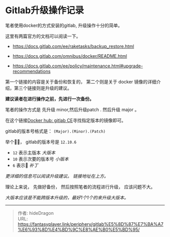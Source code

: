 # Gitlab升级操作记录


笔者使用docker的方式安装的gitlab, 升级操作十分的简单。



这里有两篇官方的文档可以阅读一下。 

- https://docs.gitlab.com/ee/raketasks/backup_restore.html

- https://docs.gitlab.com/omnibus/docker/README.html
- https://docs.gitlab.com/ee/policy/maintenance.html#upgrade-recommendations

第一个链接的内容是关于备份和恢复的， 第二个则是关于 docker 镜像的详细介绍，第三个链接则是升级的建议。



**建议读者在进行操作之前，先进行一次备份。**



笔者的操作方式是 先升级 minor,然后升级patch . 然后升级 major 。

在这个链接[Docker hub: gitlab CE](https://hub.docker.com/r/gitlab/gitlab-ce/tags/?page=1&ordering=last_updated)寻找指定版本的镜像即可。 

gitlab的版本号格式是： `(Major).(Minor).(Patch)`

举个🌰🌰， gitlab的版本号是 `12.10.6`

- `12` 表示主版本 *大版本*
- `10` 表示次要的版本号 *小版本*
- `6` 表示🍮      *补丁*

*更详细的信息可以阅读升级建议。 链接地址在上方。*



理论上来说， 先做好备份， 然后按照笔者的流程进行升级， 应该问题不大。

*大版本应该是不能跨版本升级的，最好1个1个的来升级大版本。*



---

> 作者: hideDragon  
> URL: https://fantasyplayer.link/periphery/gitlab%E5%8D%87%E7%BA%A7%E6%93%8D%E4%BD%9C%E8%AE%B0%E5%BD%95/  

